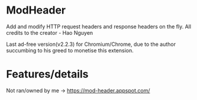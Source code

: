 # ModHeader
Add and modify HTTP request headers and response headers on the fly. All credits to the creator - Hao Nguyen


Last ad-free version(v2.2.3) for Chromium/Chrome, due to the author succumbing to his greed to monetise this extension.

# Features/details

Not ran/owned by me -> https://mod-header.appspot.com/


